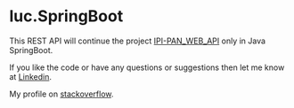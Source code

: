 # luc.SpringBoot

This REST API will continue the project [IPI-PAN_WEB_API](https://github.com/lukaszFD/IPI-PAN_WEB_API) only in Java SpringBoot.   

If you like the code or have any questions or suggestions then let me know at [Linkedin](https://www.linkedin.com/in/lukaszfd84/). 

My profile on [stackoverflow](https://stackoverflow.com/users/7038630/lukaszfd).